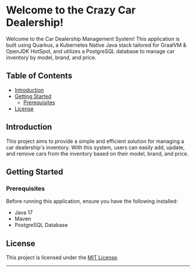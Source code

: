 # Welcome to the Crazy Car Dealership!

Welcome to the Car Dealership Management System! This application is built using Quarkus, a Kubernetes Native Java stack tailored for GraalVM & OpenJDK HotSpot, and utilizes a PostgreSQL database to manage car inventory by model, brand, and price.

## Table of Contents

- [Introduction](#introduction)
- [Getting Started](#getting-started)
    - [Prerequisites](#prerequisites)
- [License](#license)

## Introduction

This project aims to provide a simple and efficient solution for managing a car dealership's inventory. With this system, users can easily add, update, and remove cars from the inventory based on their model, brand, and price.

## Getting Started

### Prerequisites

Before running this application, ensure you have the following installed:

- Java 17
- Maven
- PostgreSQL Database

## License

This project is licensed under the [MIT License](LICENSE.md).

---